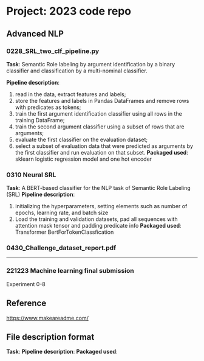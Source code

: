 # Project: 2023 code repo

## Advanced NLP
### 0228_SRL_two_clf_pipeline.py

__Task__: Semantic Role labeling by argument identification by a binary classifier and classification by a multi-nominal classifier.

__Pipeline description__:
1) read in the data, extract features and labels;
2) store the features and labels in Pandas DataFrames and remove rows with predicates as tokens;
3) train the first argument identification classifier using all rows in the training DataFrame;
4) train the second argument classifier using a subset of rows that are arguments;
5) evaluate the first classifier on the evaluation dataset;
6) select a subset of evaluation data that were predicted as arguments by the first classifier and run evaluation on that subset.
__Packaged used__: sklearn logistic regression model and one hot encoder



### 0310 Neural SRL
__Task__: A BERT-based classifier for the NLP task of Semantic Role Labeling (SRL)
__Pipeline description__: 
1) initializing the hyperparameters, setting elements such as number of epochs, learning rate, and batch size
2) Load the training and validation datasets, pad all sequences with attention mask tensor and padding predicate info
__Packaged used__:
Transformer BertForTokenClassfication



### 0430_Challenge_dataset_report.pdf


-------------
### 221223 Machine learning final submission
Experiment 0-8


## Reference
https://www.makeareadme.com/

## File description format
__Task__:
__Pipeline description__: 
__Packaged used__:
